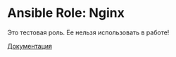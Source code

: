 # Ansible Role: Nginx

Это тестовая роль. Ее нельзя использовать в работе!

[Документация](roles/nginx/README.md)
